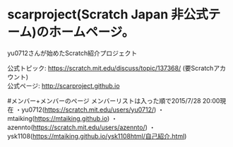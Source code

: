 
# scarproject(Scratch Japan 非公式テーム)のホームページ。

yu0712さんが始めたScratch紹介プロジェクト  

公式トピック:
https://scratch.mit.edu/discuss/topic/137368/ (要Scratchアカウント)  
公式ページ:
http://scarproject.github.io

#メンバー+メンバーのページ
メンバーリストは入った順で2015/7/28 20:00現在
・yu0712(https://scratch.mit.edu/users/yu0712/)
・mtaiking(https://mtaiking.github.io)
・azennto(https://scratch.mit.edu/users/azennto/)
・ysk1108(https://mtaiking.github.io/ysk1108html/自己紹介.html)
